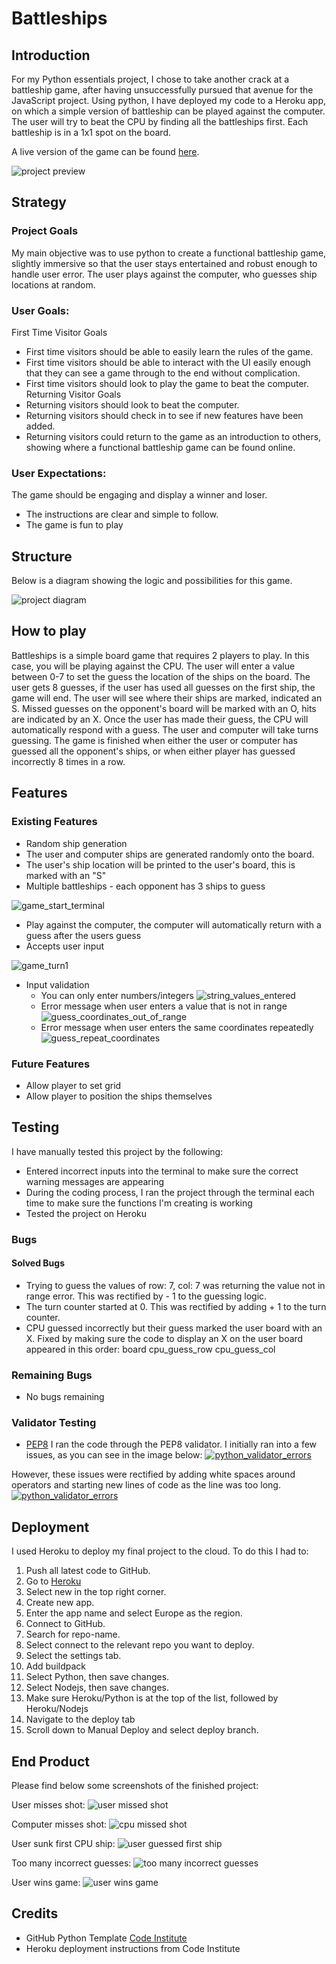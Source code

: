 # Battleships

## Introduction

For my Python essentials project, I chose to take another crack at a battleship game, after having unsuccessfully pursued that avenue for the JavaScript project.  Using python, I have deployed my code to a Heroku app, on which a simple version of battleship can be played against the computer.  
The user will try to beat the CPU by finding all the battleships first. Each battleship is in a 1x1 spot on the board.

A live version of the game can be found [here](livelink).

![project preview](finishedsiteimage)

## Strategy

### Project Goals

My main objective was to use python to create a functional battleship game, slightly immersive so that the user stays entertained and robust enough to handle user error.  The user plays against the computer, who guesses ship locations at random.  

### User Goals:

First Time Visitor Goals
- First time visitors should be able to easily learn the rules of the game.
- First time visitors should be able to interact with the UI easily enough that they can see a game through to the end without complication.  
- First time visitors should look to play the game to beat the computer. 
Returning Visitor Goals
- Returning visitors should look to beat the computer. 
- Returning visitors should check in to see if new features have been added.  
- Returning visitors could return to the game as an introduction to others, showing where a functional battleship game can be found online.  

### User Expectations:

The game should be engaging and display a winner and loser.

- The instructions are clear and simple to follow.
- The game is fun to play

## Structure

Below is a diagram showing the logic and possibilities for this game.

![project diagram](documentation_assets/images/battleships_diagram.png)

## How to play

Battleships is a simple board game that requires 2 players to play. In this case, you will be playing against the CPU.
The user will enter a value between 0-7 to set the guess the location of the ships on the board.
The user gets 8 guesses, if the user has used all guesses on the first ship, the game will end.
The user will see where their ships are marked, indicated an S.
Missed guesses on the opponent's board will be marked with an O, hits are indicated by an X.
Once the user has made their guess, the CPU will automatically respond with a guess.
The user and computer will take turns guessing.
The game is finished when either the user or computer has guessed all the opponent's ships, or when either player has guessed incorrectly 8 times in a row.

## Features

### Existing Features
- Random ship generation
 - The user and computer ships are generated randomly onto the board.
 - The user's ship location will be printed to the user's board, this is marked with an "S"
 - Multiple battleships - each opponent has 3 ships to guess

![game_start_terminal](documentation_assets/images/game_start_terminal.png)

- Play against the computer, the computer will automatically return with a guess after the users guess
- Accepts user input


![game_turn1](documentation_assets/images/game_turn1.png)

- Input validation
    - You can only enter numbers/integers
    ![string_values_entered](documentation_assets/images/input_validation_string.png)
    - Error message when user enters a value that is not in range
    ![guess_coordinates_out_of_range](documentation_assets/images/guess_value_out_of_range.png)
    - Error message when user enters the same coordinates repeatedly
    ![guess_repeat_coordinates](documentation_assets/images/guess_repeat_coordinates.png)
### Future Features
 - Allow player to set grid
 - Allow player to position the ships themselves
## Testing

I have manually tested this project by the following:
- Entered incorrect inputs into the terminal to make sure the correct warning messages are appearing
- During the coding process, I ran the project through the terminal each time to make sure the functions I'm creating is working
- Tested the project on Heroku
### Bugs
#### Solved Bugs
- Trying to guess the values of row: 7, col: 7 was returning the value not in range error. This was rectified by - 1 to the guessing logic.
- The turn counter started at 0. This was rectified by adding + 1 to the turn counter.
- CPU guessed incorrectly but their guess marked the user board with an X. Fixed by making sure the code to display an X on the user board appeared in this order: board cpu_guess_row cpu_guess_col

### Remaining Bugs
- No bugs remaining
### Validator Testing
- [PEP8](http://pep8online.com/)
I ran the code through the PEP8 validator. I initially ran into a few issues, as you can see in the image below:
[![python_validator_errors](documentation_assets/images/python_validator_errors.png)](documentation_assets/images/python_validator_errors.png)

However, these issues were rectified by adding white spaces around operators and starting new lines of code as the line was too long. 
[![python_validator_errors](documentation_assets/images/pep8_no_errors.png)](documentation_assets/images/pep8_no_errors.png)

## Deployment
I used Heroku to deploy my final project to the cloud. To do this I had to:

1. Push all latest code to GitHub.
2. Go to [Heroku](https://dashboard.heroku.com/apps)
3. Select new in the top right corner.
4. Create new app.
5. Enter the app name and select Europe as the region.
6. Connect to GitHub.
7. Search for repo-name.
8. Select connect to the relevant repo you want to deploy.
9. Select the settings tab.
10. Add buildpack
11. Select Python, then save changes.
12. Select Nodejs, then save changes.
13. Make sure Heroku/Python is at the top of the list, followed by Heroku/Nodejs
14. Navigate to the deploy tab
15. Scroll down to Manual Deploy and select deploy branch.
## End Product

Please find below some screenshots of the finished project:

User misses shot:
![user missed shot](documentation_assets/images/user_missed.png)

Computer misses shot:
![cpu missed shot](documentation_assets/images/cpu_missed.png)

User sunk first CPU ship:
![user guessed first ship](documentation_assets/images/user_guessed_first_ship.png)

Too many incorrect guesses:
![too many incorrect guesses](documentation_assets/images/game_over_incorrect_guesses.png)

User wins game:
![user wins game](documentation_assets/images/game_win.png)

## Credits

- GitHub Python Template [Code Institute](https://github.com/Code-Institute-Org/python-essentials-template)
- Heroku deployment instructions from Code Institute